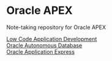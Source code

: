 # Oracle APEX

Note-taking repository for Oracle APEX  

[Low Code Application Development](low_code.md)  
[Oracle Autonomous Database](auto_db.md)  
[Oracle Application Express](apex.md)  

